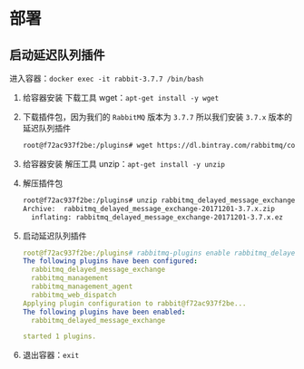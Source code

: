 # 部署

## 启动延迟队列插件

进入容器：`docker exec -it rabbit-3.7.7 /bin/bash`

1. 给容器安装 下载工具 wget：`apt-get install -y wget`

2. 下载插件包，因为我们的 `RabbitMQ` 版本为 `3.7.7` 所以我们安装 `3.7.x` 版本的延迟队列插件

   ```bash
   root@f72ac937f2be:/plugins# wget https://dl.bintray.com/rabbitmq/community-plugins/3.7.x/rabbitmq_delayed_message_exchange/rabbitmq_delayed_message_exchange-20171201-3.7.x.zip
   ```

3. 给容器安装 解压工具 unzip：`apt-get install -y unzip`

4. 解压插件包

   ```bash
   root@f72ac937f2be:/plugins# unzip rabbitmq_delayed_message_exchange-20171201-3.7.x.zip
   Archive:  rabbitmq_delayed_message_exchange-20171201-3.7.x.zip
     inflating: rabbitmq_delayed_message_exchange-20171201-3.7.x.ez
   ```

5. 启动延迟队列插件

   ```yaml
   root@f72ac937f2be:/plugins# rabbitmq-plugins enable rabbitmq_delayed_message_exchange
   The following plugins have been configured:
     rabbitmq_delayed_message_exchange
     rabbitmq_management
     rabbitmq_management_agent
     rabbitmq_web_dispatch
   Applying plugin configuration to rabbit@f72ac937f2be...
   The following plugins have been enabled:
     rabbitmq_delayed_message_exchange

   started 1 plugins.
   ```

6. 退出容器：`exit`